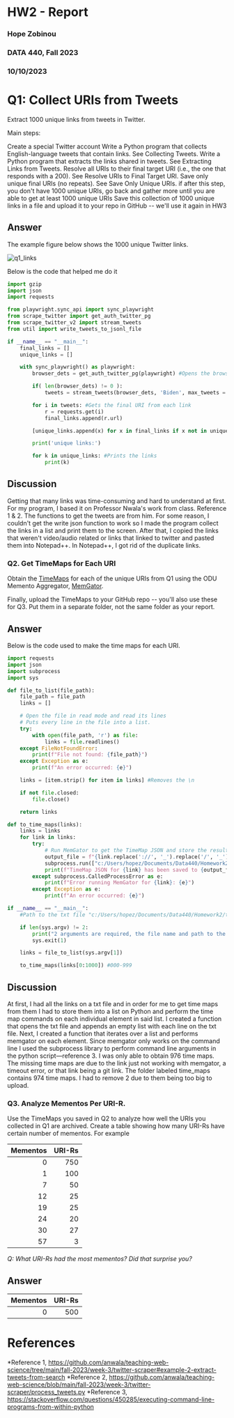 # HW2 - Report
### Hope Zobinou  
### DATA 440, Fall 2023 
### 10/10/2023

# Q1: Collect URIs from Tweets 
Extract 1000 unique links from tweets in Twitter. 

Main steps:

Create a special Twitter account
Write a Python program that collects English-language tweets that contain links. See Collecting Tweets.
Write a Python program that extracts the links shared in tweets. See Extracting Links from Tweets.
Resolve all URIs to their final target URI (i.e., the one that responds with a 200). See Resolve URIs to Final Target URI.
Save only unique final URIs (no repeats). See Save Only Unique URIs.
if after this step, you don't have 1000 unique URIs, go back and gather more until you are able to get at least 1000 unique URIs
Save this collection of 1000 unique links in a file and upload it to your repo in GitHub -- we'll use it again in HW3

## Answer 

The example figure below shows the 1000 unique Twitter links.

![q1_links](https://github.com/HopeZobinou/data440/assets/81893993/fd0cf5e2-cf09-4dd5-93e4-c0f29ac91448)

Below is the code that helped me do it 

```python
import gzip
import json
import requests

from playwright.sync_api import sync_playwright
from scrape_twitter import get_auth_twitter_pg
from scrape_twitter_v2 import stream_tweets
from util import write_tweets_to_jsonl_file

if __name__ == "__main__":
    final_links = []
    unique_links = []

    with sync_playwright() as playwright:
        browser_dets = get_auth_twitter_pg(playwright) #Opens the browser and navigates through twitter

        if( len(browser_dets) != 0 ):
            tweets = stream_tweets(browser_dets, 'Biden', max_tweets = 100) #Collects tweets w/ URIs from search

        for i in tweets: #Gets the final URI from each link
            r = requests.get(i)
            final_links.append(r.url)  

        [unique_links.append(x) for x in final_links if x not in unique_links] #Gets the unique links

        print('unique links:')

        for k in unique_links: #Prints the links
            print(k)   
```

## Discussion
Getting that many links was time-consuming and hard to understand at first. For my program, I based it on Professor Nwala's work from 
class. Reference 1 & 2. The functions to get the tweets are from him. For some reason, I couldn't get the write json function to work 
so I made the program collect the links in a list and print them to the screen. After that, I copied the links that weren't video/audio
related or links that linked to twitter and pasted them into Notepad++. In Notepad++, I got rid of the duplicate links.

### Q2. Get TimeMaps for Each URI

Obtain the [TimeMaps](http://www.mementoweb.org/guide/quick-intro/) for each of the unique URIs from Q1 using the ODU Memento Aggregator, [MemGator](https://github.com/oduwsdl/MemGator).

Finally, upload the TimeMaps to your GitHub repo -- you'll also use these for Q3.  Put them in a separate folder, not the same folder as your report.

## Answer

Below is the code used to make the time maps for each URI.

```python
import requests
import json
import subprocess
import sys

def file_to_list(file_path):
    file_path = file_path
    links = []

    # Open the file in read mode and read its lines
    # Puts every line in the file into a list.
    try:
        with open(file_path, 'r') as file:
            links = file.readlines()
    except FileNotFoundError:
        print(f"File not found: {file_path}")
    except Exception as e:
        print(f"An error occurred: {e}")

    links = [item.strip() for item in links] #Removes the \n

    if not file.closed:
        file.close()

    return links

def to_time_maps(links):
    links = links
    for link in links:
        try:
            # Run MemGator to get the TimeMap JSON and store the result in a file
            output_file = f"{link.replace('://', '_').replace('/', '_').replace('?', '_').replace('#', '_').replace('%','_').replace('&','_').replace('{','_').replace('}','_').replace('<','_').replace('>','_').replace('*','_').replace('$', '_').replace('!','_').replace(':','_').replace('@','_').replace('+','_').replace('|','_').replace('=','_')}_timemap.json"
            subprocess.run(["c:/Users/hopez/Documents/Data440/Homework2/memgator-windows-amd64","-f", "json", link], stdout = open(output_file, "w"), text=True, check=True)
            print(f"TimeMap JSON for {link} has been saved to {output_file}")
        except subprocess.CalledProcessError as e:
            print(f"Error running MemGator for {link}: {e}")
        except Exception as e:
            print(f"An error occurred: {e}")

if __name__ == "__main__":
    #Path to the txt file "c:/Users/hopez/Documents/Data440/Homework2/twitter_links.txt" 

    if len(sys.argv) != 2:
        print("2 arguments are required, the file name and path to the links.")
        sys.exit(1)

    links = file_to_list(sys.argv[1])

    to_time_maps(links[0:1000]) #000-999
```

## Discussion

At first, I had all the links on a txt file and in order for me to get time maps from them I had to store them into a list on Python and perform the time map commands on each individual element in said list. I created a function that opens the txt file and appends an empty list with each line on the txt file. Next, I created a function that iterates over a list and performs memgator on each element. Since memgator only works on the command line I used the subprocess library to perform command line arguments in the python script—reference 3. I was only able to obtain 976 time maps. The missing time maps are due to the link just not working with memgator, a timeout error, or that link being a git link. The folder labeled time_maps contains 974 time maps. I had to remove 2 due to them being too big to upload.

### Q3. Analyze Mementos Per URI-R.

Use the TimeMaps you saved in Q2 to analyze how well the URIs you collected in Q1 are archived. Create a table showing how many URI-Rs have certain number of mementos.  For example

|Mementos | URI-Rs |
|---------:|--------:|
|   0     |  750   |
|   1     |  100   |
|   7     |   50   |
|   12     |   25   |
|   19     |   25   |
|   24     |  20  |
|   30     |   27   |
|  57     |    3   |

*Q: What URI-Rs had the most mementos?  Did that surprise you?*

## Answer

|Mementos | URI-Rs |
|---------:|--------:|
|   0     |  500   |

# References

*Reference 1, <https://github.com/anwala/teaching-web-science/tree/main/fall-2023/week-3/twitter-scraper#example-2-extract-tweets-from-search>
*Reference 2, <https://github.com/anwala/teaching-web-science/blob/main/fall-2023/week-3/twitter-scraper/process_tweets.py>
*Reference 3, <https://stackoverflow.com/questions/450285/executing-command-line-programs-from-within-python>
